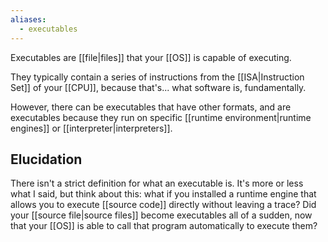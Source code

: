 ```yaml
---
aliases:
  - executables
---
```

Executables are [[file|files]] that your [[OS]] is capable of executing.

They typically contain a series of instructions from the [[ISA|Instruction Set]] of your [[CPU]], because that's... what software is, fundamentally.

However, there can be executables that have other formats, and are executables because they run on specific [[runtime environment|runtime engines]] or [[interpreter|interpreters]].

## Elucidation

There isn't a strict definition for what an executable is.
It's more or less what I said, but think about this: what if you installed a runtime engine that allows you to execute [[source code]] directly without leaving a trace?
Did your [[source file|source files]] become executables all of a sudden, now that your [[OS]] is able to call that program automatically to execute them?